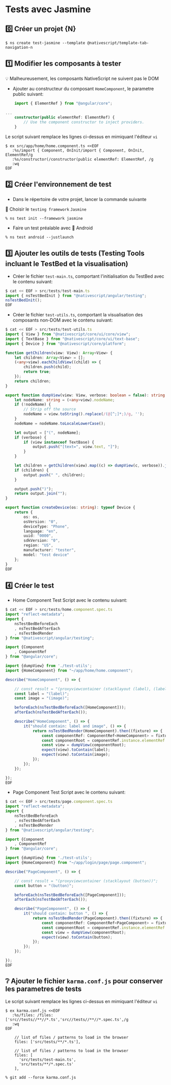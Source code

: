 # Tests avec Jasmine

## :zero: Créer un projet {N}


```
$ ns create test-jasmine --template @nativescript/template-tab-navigation-n
```

## :one: Modifier les composants à tester 

:bulb: Malheureusement, les composants NativeScript ne suivent pas le DOM

* Ajouter au constructeur du composant `HomeComponent`, le parametre public suivant:

```typescript
    import { ElementRef } from "@angular/core";
    
...
    constructor(public elementRef: ElementRef) {
        // Use the component constructor to inject providers.
    }
```

Le script suivant remplace les lignes ci-dessus en mimiquant l'éditeur `vi`

```
$ ex src/app/home/home.component.ts <<EOF
   :%s/import { Component, OnInit/import { Component, OnInit, ElementRef/g
   :%s/constructor(/constructor(public elementRef: ElementRef, /g
   :wq
EOF
```

## :two: Créer l'environnement de test

* Dans le répertoire de votre projet, lancer la commande suivante 

:bookmark: Choisir le `testing framework` `Jasmine`

```
% ns test init --framework jasmine 
```

* Faire un test préalable avec :iphone: Android

```
% ns test android --justlaunch
```

## :three: Ajouter les outils de tests (Testing Tools incluant le TestBed et la visualisation)

* Créer le fichier `test-main.ts`, comportant l'initialisation du TestBed avec le contenu suivant:

```typescript
$ cat << EOF > src/tests/test-main.ts
import { nsTestBedInit } from "@nativescript/angular/testing";
nsTestBedInit();
EOF
```

* Créer le fichier `test-utils.ts`, comportant la visualisation des composants non-DOM avec le contenu suivant:

```typescript
$ cat << EOF > src/tests/test-utils.ts
import { View } from "@nativescript/core/ui/core/view";
import { TextBase } from "@nativescript/core/ui/text-base";
import { Device } from "@nativescript/core/platform";

function getChildren(view: View): Array<View> {
    let children: Array<View> = [];
    (<any>view).eachChildView((child) => {
        children.push(child);
        return true;
    });
    return children;
}

export function dumpView(view: View, verbose: boolean = false): string {
    let nodeName: string = (<any>view).nodeName;
    if (!nodeName) {
        // Strip off the source
        nodeName = view.toString().replace(/(@[^;]*;)/g, '');
    }
    nodeName = nodeName.toLocaleLowerCase();

    let output = ["(", nodeName];
    if (verbose) {
        if (view instanceof TextBase) {
            output.push("[text=", view.text, "]");
        }
    }

    let children = getChildren(view).map((c) => dumpView(c, verbose)).join(", ");
    if (children) {
        output.push(" ", children);
    }

    output.push(")");
    return output.join("");
}

export function createDevice(os: string): typeof Device {
    return {
        os: os,
        osVersion: "0",
        deviceType: "Phone",
        language: "en",
        uuid: "0000",
        sdkVersion: "0",
        region: "US",
        manufacturer: "tester",
        model: "test device"
    };
}
EOF
```

## :four: Créer le test

* Home Component Test Script avec le contenu suivant:

```typescript
$ cat << EOF > src/tests/home.component.spec.ts
import "reflect-metadata";
import { 
    nsTestBedBeforeEach
    , nsTestBedAfterEach
    , nsTestBedRender
} from "@nativescript/angular/testing";

import {Component
    , ComponentRef
} from "@angular/core";

import {dumpView} from './test-utils';
import {HomeComponent} from "~/app/home/home.component";

describe("HomeComponent", () => {

    // const result = "(proxyviewcontainer (stacklayout (label), (label), (image)))";
    const label = "(label)";
    const image = "(image)";

    beforeEach(nsTestBedBeforeEach([HomeComponent]));
    afterEach(nsTestBedAfterEach());

    describe("HomeComponent", () => {
        it("should contain: label and image", () => {
            return nsTestBedRender(HomeComponent).then((fixture) => {
                const componentRef: ComponentRef<HomeComponent> = fixture.componentRef;
                const componentRoot = componentRef.instance.elementRef.nativeElement;
                const view = dumpView(componentRoot);
                expect(view).toContain(label);
                expect(view).toContain(image);
            });
        });
    });

});
EOF
```

* Page Component Test Script avec le contenu suivant:

```typescript
$ cat << EOF > src/tests/page.component.spec.ts
import "reflect-metadata";
import { 
    nsTestBedBeforeEach
    , nsTestBedAfterEach
    , nsTestBedRender
} from "@nativescript/angular/testing";

import {Component
    , ComponentRef
} from "@angular/core";

import {dumpView} from './test-utils';
import {HomeComponent} from "~/app/login/page/page.component";

describe("PageComponent", () => {

    // const result = "(proxyviewcontainer (stacklayout (button))";
    const button = "(button)";

    beforeEach(nsTestBedBeforeEach([PageComponent]));
    afterEach(nsTestBedAfterEach());

    describe("PageComponent", () => {
        it("should contain: button ", () => {
            return nsTestBedRender(PageComponent).then((fixture) => {
                const componentRef: ComponentRef<PageComponent> = fixture.componentRef;
                const componentRoot = componentRef.instance.elementRef.nativeElement;
                const view = dumpView(componentRoot);
                expect(view).toContain(button);
            });
        });
    });

});
EOF
```


## :grey_question: Ajouter le fichier `karma.conf.js` pour conserver les parametres de tests 


Le script suivant remplace les lignes ci-dessus en mimiquant l'éditeur `vi`

```
$ ex karma.conf.js <<EOF
   :%s/files: /files: ['src//tests//**//*.ts','src//tests//**//*.spec.ts',/g
   :wq
EOF
```

```
    // list of files / patterns to load in the browser
    files: ['src/tests/**/*.ts'],

    // list of files / patterns to load in the browser
    files: [
      'src/tests/test-main.ts',
      'src/tests/**/*.spec.ts'
    ],
```

```
% git add --force karma.conf.js
```
